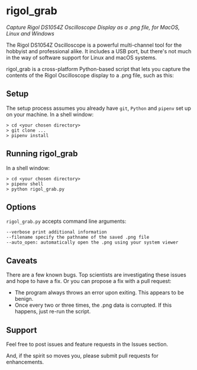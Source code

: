 # rigol_grab
_Capture Rigol DS1054Z Oscilloscope Display as a .png file, for MacOS,
Linux and Windows_

The Rigol DS1054Z Oscilloscope is a powerful multi-channel tool for the
hobbyist and professional alike.  It includes a USB port, but there's not
much in the way of software support for Linux and macOS systems.

rigol_grab is a cross-platform Python-based script that lets you capture the
contents of the Rigol Oscilloscope display to a .png file, such as this:

## Setup

The setup process assumes you already have `git`, `Python` and `pipenv` set up
on your machine.  In a shell window:

    > cd <your chosen directory>
    > git clone ...
    > pipenv install

## Running rigol_grab

In a shell window:

    > cd <your chosen directory>
    > pipenv shell
    > python rigol_grab.py

## Options

`rigol_grab.py` accepts command line arguments:

    --verbose print additional information
    --filename specify the pathname of the saved .png file
    --auto_open: automatically open the .png using your system viewer

 ## Caveats

 There are a few known bugs.  Top scientists are investigating these issues and
 hope to have a fix.  Or you can propose a fix with a pull request:

 * The program always throws an error upon exiting.  This appears to be benign.
 * Once every two or three times, the .png data is corrupted.  If this happens,
 just re-run the script.

 ## Support

Feel free to post issues and feature requests in the Issues section.

And, if the spirit so moves you, please submit pull requests for enhancements.
